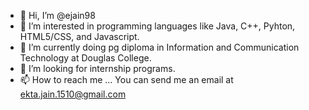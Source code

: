 - 👋 Hi, I’m @ejain98
- 👀 I’m interested in programming languages like Java, C++, Pyhton, HTML5/CSS, and Javascript. 
- 🌱 I’m currently doing pg diploma in Information and Communication Technology at Douglas College.
- 💞️ I’m looking for internship programs.
- 📫 How to reach me ... You can send me an email at ekta.jain.1510@gmail.com

<!---
ejain98/ejain98 is a ✨ special ✨ repository because its `README.md` (this file) appears on your GitHub profile.
You can click the Preview link to take a look at your changes.
--->
